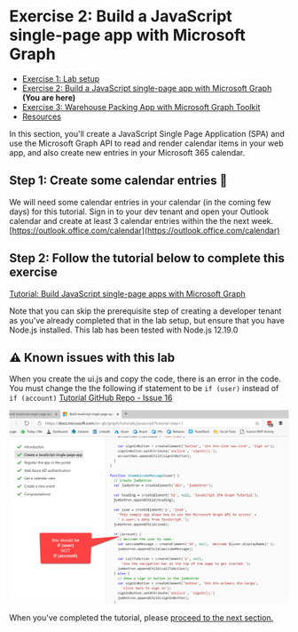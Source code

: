 # Exercise 2: Build a JavaScript single-page app with Microsoft Graph

 * [Exercise 1: Lab setup](Exercise1.md)
 * [Exercise 2: Build a JavaScript single-page app with Microsoft Graph](Exercise2.md) **(You are here)**
 * [Exercise 3: Warehouse Packing App with Microsoft Graph Toolkit](Exercise3.md) 
 * [Resources](Resources.md)

In this section, you'll create a JavaScript Single Page Application (SPA) and use the Microsoft Graph API to read and render calendar items in your web app, and also create new entries in your Microsoft 365 calendar.

## Step 1: Create some calendar entries 📆
We will need some calendar entries in your calendar (in the coming few days) for this tutorial.
Sign in to your dev tenant and open your Outlook calendar and create at least 3 calendar entries within the the next week.
[https://outlook.office.com/calendar](https://outlook.office.com/calendar)


## Step 2: Follow the tutorial below to complete this exercise
[Tutorial: Build JavaScript single-page apps with Microsoft Graph](https://docs.microsoft.com/en-gb/graph/tutorials/javascript)

Note that you can skip the prerequisite step of creating a developer tenant as you've already completed that in the lab setup, but ensure that you have Node.js installed. This lab has been tested with Node.js 12.19.0

## ⚠ Known issues with this lab
When you create the ui.js and copy the code, there is an error in the code. You must change the the following if statement to be `if (user)` instead of `if (account)`
[Tutorial GitHub Repo - Issue 16](https://github.com/microsoftgraph/msgraph-training-javascriptspa/issues/16)

![jsspa](./images/JS-SPA-02-if-user.jpg)

When you've completed the tutorial, please [proceed to the next section.](Exercise3.md)